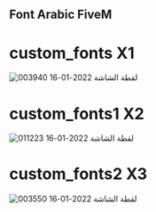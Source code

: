 ## Font Arabic FiveM
# custom_fonts X1
![لقطة الشاشة 2022-01-16 003940](https://user-images.githubusercontent.com/44878760/149642451-422f2635-8dca-4206-b1bb-6aff681e1ba1.png)

# custom_fonts1 X2
![لقطة الشاشة 2022-01-16 011223](https://user-images.githubusercontent.com/44878760/149642454-9401983f-5d5e-454d-aaa0-1a1d4defb520.png)

# custom_fonts2 X3
![لقطة الشاشة 2022-01-16 003550](https://user-images.githubusercontent.com/44878760/149642456-ebc9a9fc-424d-4b8c-9b9f-69a2f6de63b4.png)

